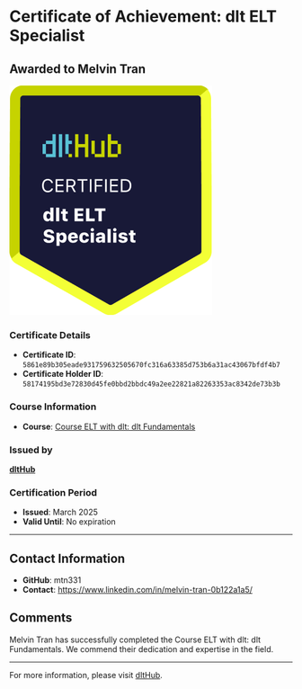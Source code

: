
# Certificate of Achievement: dlt ELT Specialist

## Awarded to **Melvin Tran**

![Course Image](../badges/dlt_ELT_specialist.png)

### Certificate Details
- **Certificate ID**: `5861e89b305eade931759632505670fc316a63385d753b6a31ac43067bfdf4b7`
- **Certificate Holder ID**: `58174195bd3e72830d45fe0bbd2bbdc49a2ee22821a82263353ac8342de73b3b`

### Course Information
- **Course**: [Course ELT with dlt: dlt Fundamentals](https://github.com/dlt-hub/dlthub-education/tree/main/courses/dlt_fundamentals_dec_2024)

### Issued by
[**dltHub**](https://dlthub.com/) 

### Certification Period
- **Issued**: March 2025
- **Valid Until**: No expiration

---

## Contact Information
- **GitHub**: mtn331
- **Contact**: https://www.linkedin.com/in/melvin-tran-0b122a1a5/

## Comments
Melvin Tran has successfully completed the Course ELT with dlt: dlt Fundamentals. We commend their dedication and expertise in the field.

---

For more information, please visit [dltHub](https://dlthub.com/).
    